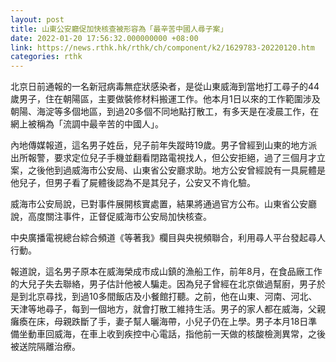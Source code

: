 ```yaml
---
layout: post
title: 山東公安廳促加快核查被形容為「最辛苦中國人尋子案」
date: 2022-01-20 17:56:32.000000000 +08:00
link: https://news.rthk.hk/rthk/ch/component/k2/1629783-20220120.htm
categories: rthk
---
```


北京日前通報的一名新冠病毒無症狀感染者，是從山東威海到當地打工尋子的44歲男子，住在朝陽區，主要做裝修材料搬運工作。他本月1日以來的工作範圍涉及朝陽、海淀等多個地區，到過20多個不同地點打散工，有多天是在凌晨工作，在網上被稱為「流調中最辛苦的中國人」。

內地傳媒報道，這名男子姓岳，兒子前年失蹤時19歲。男子曾經到山東的地方派出所報警，要求定位兒子手機並翻看閉路電視找人，但公安拒絕，過了三個月才立案，之後他到過威海市公安局、山東省公安廳求助。地方公安曾經說有一具屍體是他兒子，但男子看了屍體後認為不是其兒子，公安又不肯化驗。

威海市公安局說，已對事件展開核實處置，結果將通過官方公布。山東省公安廳說，高度關注事件，正督促威海市公安局加快核查。

中央廣播電視總台綜合頻道《等著我》欄目與央視頻聯合，利用尋人平台發起尋人行動。

報道說，這名男子原本在威海榮成市成山鎮的漁船工作，前年8月，在食品廠工作的大兒子失去聯絡，男子估計他被人騙走。因為兒子曾經在北京做過幫廚，男子於是到北京尋找，到過10多間飯店及小餐館打聽。之前，他在山東、河南、河北、天津等地尋子，每到一個地方，就會打散工維持生活。男子的家人都在威海，父親癱瘓在床，母親跌斷了手，妻子幫人曬海帶，小兒子仍在上學。男子本月18日準備坐動車回威海，在車上收到疾控中心電話，指他前一天做的核酸檢測異常，之後被送院隔離治療。
